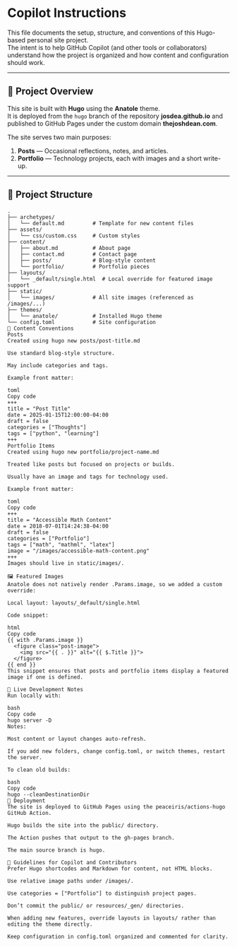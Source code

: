 # Copilot Instructions

This file documents the setup, structure, and conventions of this Hugo-based personal site project.  
The intent is to help GitHub Copilot (and other tools or collaborators) understand how the project is organized and how content and configuration should work.

---

## 🧭 Project Overview

This site is built with **Hugo** using the **Anatole** theme.  
It is deployed from the `hugo` branch of the repository **josdea.github.io** and published to GitHub Pages under the custom domain **thejoshdean.com**.

The site serves two main purposes:
1. **Posts** — Occasional reflections, notes, and articles.
2. **Portfolio** — Technology projects, each with images and a short write-up.

---

## 📁 Project Structure

```text
.
├── archetypes/
│   └── default.md         # Template for new content files
├── assets/
│   └── css/custom.css     # Custom styles
├── content/
│   ├── about.md           # About page
│   ├── contact.md         # Contact page
│   ├── posts/             # Blog-style content
│   └── portfolio/         # Portfolio pieces
├── layouts/
│   └── _default/single.html  # Local override for featured image support
├── static/
│   └── images/            # All site images (referenced as /images/...)
├── themes/
│   └── anatole/           # Installed Hugo theme
└── config.toml            # Site configuration
🧱 Content Conventions
Posts
Created using hugo new posts/post-title.md

Use standard blog-style structure.

May include categories and tags.

Example front matter:

toml
Copy code
+++
title = "Post Title"
date = 2025-01-15T12:00:00-04:00
draft = false
categories = ["Thoughts"]
tags = ["python", "learning"]
+++
Portfolio Items
Created using hugo new portfolio/project-name.md

Treated like posts but focused on projects or builds.

Usually have an image and tags for technology used.

Example front matter:

toml
Copy code
+++
title = "Accessible Math Content"
date = 2018-07-01T14:24:38-04:00
draft = false
categories = ["Portfolio"]
tags = ["math", "mathml", "latex"]
image = "/images/accessible-math-content.png"
+++
Images should live in static/images/.

🖼️ Featured Images
Anatole does not natively render .Params.image, so we added a custom override:

Local layout: layouts/_default/single.html

Code snippet:

html
Copy code
{{ with .Params.image }}
  <figure class="post-image">
    <img src="{{ . }}" alt="{{ $.Title }}">
  </figure>
{{ end }}
This snippet ensures that posts and portfolio items display a featured image if one is defined.

🧩 Live Development Notes
Run locally with:

bash
Copy code
hugo server -D
Notes:

Most content or layout changes auto-refresh.

If you add new folders, change config.toml, or switch themes, restart the server.

To clean old builds:

bash
Copy code
hugo --cleanDestinationDir
🚀 Deployment
The site is deployed to GitHub Pages using the peaceiris/actions-hugo GitHub Action.

Hugo builds the site into the public/ directory.

The Action pushes that output to the gh-pages branch.

The main source branch is hugo.

🧠 Guidelines for Copilot and Contributors
Prefer Hugo shortcodes and Markdown for content, not HTML blocks.

Use relative image paths under /images/.

Use categories = ["Portfolio"] to distinguish project pages.

Don’t commit the public/ or resources/_gen/ directories.

When adding new features, override layouts in layouts/ rather than editing the theme directly.

Keep configuration in config.toml organized and commented for clarity.